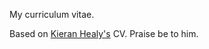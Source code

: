 My curriculum vitae.

Based on [Kieran Healy's](https://github.com/kjhealy/kjh-vita) CV. Praise be to him.
